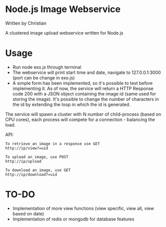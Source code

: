 Node.js Image Webservice
=================
Written by Christian 

A clustered image upload webservice written for Node.js


Usage
=================
- Run node exo.js through terminal
- The webservice will print start time and date, navigate to 127.0.0.1:3000 (port can be change in exo.js)
- A simple form has been implemented, so it's possible to test before implementing it. As of now, the service will return a HTTP Response code 200 with a JSON object containing the image id (same used for storing the image). It's possible to change the number of characters in the id by extending the loop in which the id is generated.

The service will spawn a cluster with N number of child-process (based on CPU cores), each process will compete for a connection - balancing the load.


API:

	To retrieve an image in a response use GET
	http://ip/view?=uid
	
	To upload an image, use POST
	http://ip/upload
	
	To download an image, use GET
	http://ip/download?=uid
	


TO-DO
=================

- Implementation of more view functions (view specific, view all, view based on date)
- Implementation of redis or mongodb for database features